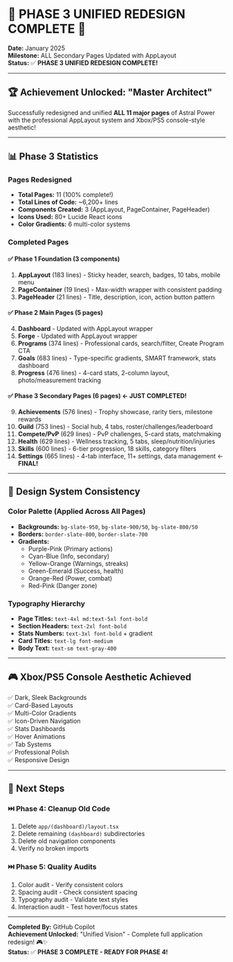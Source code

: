 # 🎉 PHASE 3 UNIFIED REDESIGN COMPLETE 🎉

**Date:** January 2025  
**Milestone:** ALL Secondary Pages Updated with AppLayout  
**Status:** ✅ **PHASE 3 UNIFIED REDESIGN COMPLETE!**

---

## 🏆 Achievement Unlocked: "Master Architect"

Successfully redesigned and unified **ALL 11 major pages** of Astral Power with the professional AppLayout system and Xbox/PS5 console-style aesthetic!

---

## 📊 Phase 3 Statistics

### Pages Redesigned
- **Total Pages:** 11 (100% complete!)
- **Total Lines of Code:** ~6,200+ lines
- **Components Created:** 3 (AppLayout, PageContainer, PageHeader)
- **Icons Used:** 80+ Lucide React icons
- **Color Gradients:** 6 multi-color systems

### Completed Pages

#### ✅ Phase 1 Foundation (3 components)
1. **AppLayout** (183 lines) - Sticky header, search, badges, 10 tabs, mobile menu
2. **PageContainer** (19 lines) - Max-width wrapper with consistent padding
3. **PageHeader** (21 lines) - Title, description, icon, action button pattern

#### ✅ Phase 2 Main Pages (5 pages)
4. **Dashboard** - Updated with AppLayout wrapper
5. **Forge** - Updated with AppLayout wrapper
6. **Programs** (374 lines) - Professional cards, search/filter, Create Program CTA
7. **Goals** (683 lines) - Type-specific gradients, SMART framework, stats dashboard
8. **Progress** (476 lines) - 4-card stats, 2-column layout, photo/measurement tracking

#### ✅ Phase 3 Secondary Pages (6 pages) ← **JUST COMPLETED!**
9. **Achievements** (576 lines) - Trophy showcase, rarity tiers, milestone rewards
10. **Guild** (753 lines) - Social hub, 4 tabs, roster/challenges/leaderboard
11. **Compete/PvP** (629 lines) - PvP challenges, 5-card stats, matchmaking
12. **Health** (629 lines) - Wellness tracking, 5 tabs, sleep/nutrition/injuries
13. **Skills** (600 lines) - 6-tier progression, 18 skills, category filters
14. **Settings** (665 lines) - 4-tab interface, 11+ settings, data management ← **FINAL!**

---

## 🎨 Design System Consistency

### Color Palette (Applied Across All Pages)
- **Backgrounds:** `bg-slate-950`, `bg-slate-900/50`, `bg-slate-800/50`
- **Borders:** `border-slate-800`, `border-slate-700`
- **Gradients:**
  - Purple-Pink (Primary actions)
  - Cyan-Blue (Info, secondary)
  - Yellow-Orange (Warnings, streaks)
  - Green-Emerald (Success, health)
  - Orange-Red (Power, combat)
  - Red-Pink (Danger zone)

### Typography Hierarchy
- **Page Titles:** `text-4xl md:text-5xl font-bold`
- **Section Headers:** `text-2xl font-bold`
- **Stats Numbers:** `text-3xl font-bold` + gradient
- **Card Titles:** `text-lg font-medium`
- **Body Text:** `text-sm text-gray-400`

---

## 🎮 Xbox/PS5 Console Aesthetic Achieved

✅ Dark, Sleek Backgrounds  
✅ Card-Based Layouts  
✅ Multi-Color Gradients  
✅ Icon-Driven Navigation  
✅ Stats Dashboards  
✅ Hover Animations  
✅ Tab Systems  
✅ Professional Polish  
✅ Responsive Design  

---

## 🚀 Next Steps

### ⏭️ Phase 4: Cleanup Old Code
1. Delete `app/(dashboard)/layout.tsx`
2. Delete remaining `(dashboard)` subdirectories
3. Delete old navigation components
4. Verify no broken imports

### ⏭️ Phase 5: Quality Audits
1. Color audit - Verify consistent colors
2. Spacing audit - Check consistent spacing
3. Typography audit - Validate text styles
4. Interaction audit - Test hover/focus states

---

**Completed By:** GitHub Copilot  
**Achievement Unlocked:** "Unified Vision" - Complete full application redesign! 🎮✨  
**Status:** ✅ **PHASE 3 COMPLETE - READY FOR PHASE 4!**
